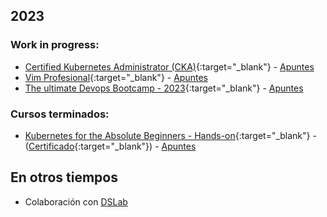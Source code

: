 ## 2023

### Work in progress:
  - [Certified Kubernetes Administrator (CKA)](https://www.udemy.com/course/certified-kubernetes-administrator-with-practice-tests/){:target="_blank"} - [Apuntes](/blog/cursos/certified-kubernetes-administration)
  - [Vim Profesional](https://www.udemy.com/course/vim-profesional/){:target="_blank"} - [Apuntes](/blog/cursos/kubernetes-for-beginners)
  - [The ultimate Devops Bootcamp - 2023](https://www.udemy.com/course/the-complete-devops-bootcamp/){:target="_blank"} - [Apuntes](/blog/cursos/the-complete-devops-bootcamp)


### Cursos terminados:
  - [Kubernetes for the Absolute Beginners - Hands-on](https://www.udemy.com/course/learn-kubernetes/){:target="_blank"} - ([Certificado](https://www.udemy.com/certificate/UC-c4ba086e-bc55-4dee-9416-b6e3e0431f52/){:target="_blank"}) - [Apuntes](/blog/cursos/kubernetes-for-beginners)

## En otros tiempos

- Colaboración con [DSLab](https://dslab.es/author/krus/)